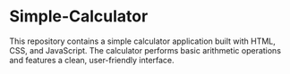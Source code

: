 # Simple-Calculator
This repository contains a simple calculator application built with HTML, CSS, and JavaScript. The calculator performs basic arithmetic operations and features a clean, user-friendly interface.  
